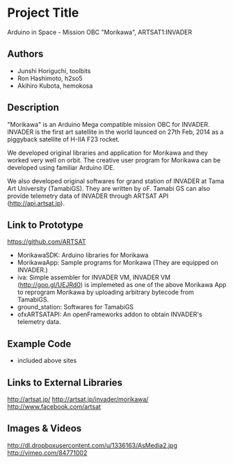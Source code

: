 # Project Title
Arduino in Space - Mission OBC "Morikawa", ARTSAT1:INVADER

## Authors
- Junshi Horiguchi, toolbits
- Ron Hashimoto, h2so5
- Akihiro Kubota, hemokosa

## Description
"Morikawa" is an Arduino Mega compatible mission OBC for INVADER. INVADER is the first art satellite in the world launced on 27th Feb, 2014 as a piggyback satellite of H-IIA F23 rocket.

We developed original libraries and application for Morikawa and they worked very well on orbit. The creative user program for Morikawa can be developed using familiar Arduino IDE. 

We also developed original softwares for grand station of INVADER at Tama Art University (TamabiGS). They are written by oF. Tamabi GS can also provide telemetry data of INVADER through ARTSAT API (http://api.artsat.jp).

## Link to Prototype
https://github.com/ARTSAT
- MorikawaSDK: Arduino libraries for Morikawa
- MorikawaApp: Sample programs for Morikawa (They are equipped on INVADER.)
- iva: Simple assembler for INVADER VM, INVADER VM (http://goo.gl/UEJRd0) is implemeted as one of the above Morikawa App to reprogram Morikawa by uploading arbitrary bytecode from TamabiGS.
- ground_station: Softwares for TamabiGS
- ofxARTSATAPI: An openFrameworks addon to obtain INVADER's telemetry data.

## Example Code
- included above sites

## Links to External Libraries

http://artsat.jp/
http://artsat.jp/invader/morikawa/
http://www.facebook.com/artsat

## Images & Videos

http://dl.dropboxusercontent.com/u/1336163/AsMedia2.jpg
http://vimeo.com/84771002
